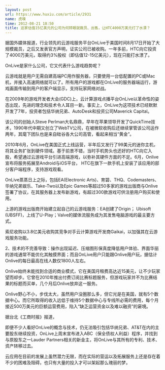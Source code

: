 ```yaml
---
layout: post
url: https://www.huxiu.com/article/2931
name: 虎嗅
time: 2012-08-21 18:50
title: 这家估值15亿美元的公司为何转眼就裁员、出售，让HTC4000万美元打了水漂？
---
```

据国外媒体报道，行业领先的云游戏服务平台OnLive于美国时间8月17日开始了大规模裁员，之后又发表官方声明，证实公司已被收购。一年多前，HTC向它投资了4000万美元，取得约3%股权（即估值12-15亿美元），现在只能打水漂了。

OnLive是家什么公司，它又代表什么游戏趋势呢？

云游戏就是用户无需自建高端PC用作服务器，只要使用一台低配置的PC或Mac机，并接入高速网络就可以了。所有用户的游戏都在OnLive的服务器端运行，游戏画面传输到用户的客户端显示，支持玩家网络对战。

在2009年的游戏开发者大会(GDC)上，云计算游戏点播平台OnLive以革命性的姿态出现，先进的理念和技术令人耳目一新。事实上，OnLive为这项技术已经默默开发了7年，投资者包括华纳兄弟、AutoDesk和投资公司Maverick Capital。

该公司的创始人Steve Perlman大名鼎鼎，早年在苹果领导开发了QuickTime技术，1990年代中期又创立了WebTV公司，在被微软收购后还继续掌管该公司运作两年，其麾下团队也是来自硅谷各大公司高管，看起来相当“黄金”。

2010年6月，OnLive在美国正式上线运营，半年后又发行了99美元的迷你主机，将其业务扩张到硬件领域。基于前景不错，当时手机势头也还好的HTC向它入股，希望通过云游戏平台引进高端游戏，以弥补其硬件方面的不足。6月，Onlive宣布将服务拓展至Android与iOS平台， HTC在旗下一款手机上安装了该应用的部分客户端程序，支持游戏观看。

OnLive蒸蒸日上之际，包括EA(Electronic Arts)、育碧、THQ、Codemasters、华纳兄弟娱乐、Take-Two以及Epic Games等超过50多家的游戏出版商与Onlive签署了协议，在其服务器上发布新游戏，有超过300款游戏可供注册用户购买和使用。

上游的游戏出版商开始建立起自己的云游戏服务：EA创建了Origin； Ubisoft (UBSFF)，上线了U-Play；Valve的媒体流服务成为其发售电脑游戏的最主要方式。

索尼收购以3.8亿美元收购其竞争对手云计算游戏开发商Gaikai，以加强其在云游戏服务功能。

2、技术的不完善导致：操作出现延迟、压缩图形保真度降低用户体验、界面华丽的游戏通常不能优化其触摸界面；而且OnLive用户只能跟Onlive用户玩，据估计Onlive的每日最高在线人数仅1800人左右。

Onlive始终未能找到合适的商业模式，它在美国月租费高达近15美元，让不少玩家望而却步。它曾在2010年推出付费订阅比赛标题服务，但游戏玩家并不为比赛结果的标题而买单，几个月后Onlive放弃这一服务。

Onlive野心不小，步伐太大，虽然用户没圈那么多，但它光是在美国，就有5个数据中心。而它所取得的收入远低于维持5个数据中心与专线所必需的费用，每个月接近500万美元的巨额运营费用，陷入“缺乏运营资金以及难以融资”的窘境。

据台北《工商时报》报道，

即便不少人看好OnLive的概念与技术，仍无法吸引包括华纳兄弟、AT&T在内的主要股东继续投资，OnLive上周末宣布进入ABC（保全债权人利益）程序，并找到与原股东之一Lauder Partners相关的新金主，将OnLive与其所有的专利、技术、资产转移过去。

云应用在目前的发展上虽然潜力无限，而在实际的营运以及拓展服务上还是存在着不少的困难及阻碍，也只有大量的投入才可以架起那么瑰丽的梦。

